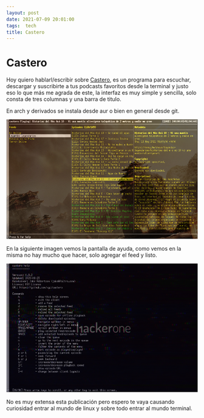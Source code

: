```yaml
---
layout: post
date: 2021-07-09 20:01:00
tags:  tech
title: Castero
---
```


# Castero

Hoy quiero hablarl/escribir sobre 
[Castero](https://github.com/xgi/castero), es un programa para escuchar, 
descargar y suscribirte a tus podcasts favoritos desde la terminal y 
justo eso lo que más me agrada de este, la interfaz es muy simple y 
sencilla, solo consta de tres columnas y una barra de titulo.

En arch y derivados se instala desde aur o bien en general desde git.

![Castero](/images/castero/castero.png)

En la siguiente imagen vemos la pantalla de ayuda, como vemos en la 
misma no hay mucho que hacer, solo agregar el feed y listo.

![Castero Help](/images/castero/castero-help.png)

No es muy extensa esta publicación pero espero te vaya causando 
curiosidad entrar al mundo de linux y sobre todo entrar al mundo 
terminal.
